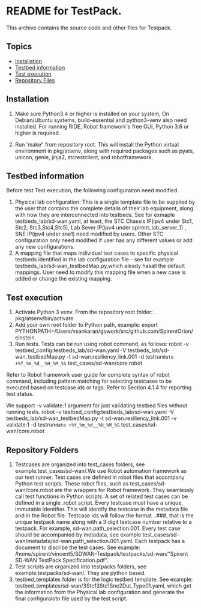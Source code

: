 README for TestPack.
=====================

This archive contains the source code and other files for Testpack.

## Topics
- [Installation](https://github.com/SpirentOrion/SDWAN-Testpack#Installation)
- [Testbed information](https://github.com/SpirentOrion/SDWAN-Testpack#Testbed-information)
- [Test execution](https://github.com/SpirentOrion/SDWAN-Testpack#Test-execution)
- [Repository Files](https://github.com/SpirentOrion/SDWAN-Testpack#Repository-Folders)

## Installation
1. Make sure Python3.4 or higher is installed on your system, On Debian/Ubuntu systems, build-essential and python3-venv also need installed. For running RIDE, Robot framework's free GUI, Python 3.6 or higher is required.

2. Run 'make" from repository root. This will install the Python virtual environment in pkg/atsenv, along with required packages such as pyats, unicon, genie, jinja2, stcrestclient, and robotframework.

## Testbed information
Before test Test execution, the following configuraiton need modified.
1. Physical lab configuration: This is a single template file to be supplied by the user that contains the complete details of their lab equipment, along with how they are interconnected into testbeds. See for exmaple testbeds_lab/sd-wan.yaml, at least, the STC Chassis IP(ipv4 under Stc1, Stc2, Stc3,Stc4,Stc5), Lab Sever IP(ipv4 under spirent_lab_server_1) , SNE IP(ipv4 under sne1) need modified by users. Other STC configuration only need modified if user has any different values or add any new configurations.
2. A mapping file that maps individual test cases to specific physical testbeds identified in the lab configuration file - see for example testbeds_lab/sd-wan_testbedMap.py,which aleady hasall the default mappings. User need to modify this mapping file when a new case is added or change the existing mapping.

## Test execution
1. Activate Python 3 venv. From the repository root folder: . pkg/atsenv/bin/activate
2. Add your own root folder to Python path, example: export PYTHONPATH=/Users/vsankaran/gowork/src/github.com/SpirentOrion/einstein.
3. Run tests. Tests can be run using robot command, as follows:
robot -v testbed_config:testbeds_lab/sd-wan.yaml -V testbeds_lab/sd-wan_testbedMap.py -t sd-wan.resiliency_link.001 -d testrun`date +%Y_%m_%d__%H_%M_%S` test_cases/sd-wan/core.robot

Refer to Robot framework user guide for complete syntax of robot command, including pattern matching for selecting testcases to be executed based on testcase ids or tags. Refer to Section 4.1.4 for reporting test status.

We support -v validate:1 argument for just validating testbed files without running tests.
robot -v testbed_config:testbeds_lab/sd-wan.yaml -V testbeds_lab/sd-wan_testbedMap.py -t sd-wan.resiliency_link.001 -v validate:1 -d testrun`date +%Y_%m_%d__%H_%M_%S` test_cases/sd-wan/core.robot
## Repository Folders
1. Testcases are organized into test_cases folders, see example:test_cases/sd-wan/.We use Robot automation framework as our test runner. Test cases are defined in robot files that accompany Python test scripts. These robot files, such as test_cases/sd-wan/core.robot are the wrappers for Robot framework. They seamlessly call test functions in Python scripts. A set of related test cases can be defined in a single .robot script. Every testcase must have a unique, immutable identifier. This will identify the testcase in the metadata file and in the Robot file. Testcase ids will follow the format <testpack>.<area>.###, that is the unique testpack name along with a 3 digit testcase number relative to a testpack. For example, sd-wan.path_selection.001.
Every test case should be accompanied by metadata, see example test_cases/sd-wan/metadata/sd-wan.path_selection.001.yaml.
Each testpack has a document to discribe the test cases. See example: /home/spirent/vincent5/SDWAN-Testpack/testpacks/sd-wan/"Spirent SD-WAN TestPack Specification.pdf".
2. Test scripts are organized into testpacks folders, see example:testpacks/sd-wan/. They are python based.
3. testbed_templates folder is for the logic testbed template. See example: testbed_templates/sd-wan/3Stc13Stc1Sne2Dut_Type01.yaml, which get the information from the Physical lab configuration and generate the final configuraiotn file used by the test script.
